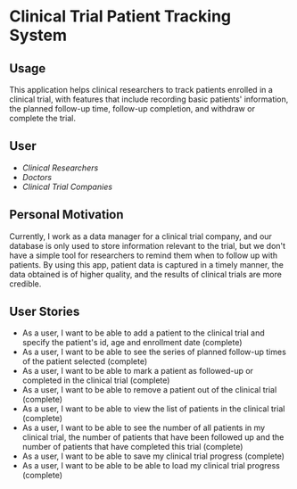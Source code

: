 # Clinical Trial Patient Tracking System

## Usage
This application helps clinical researchers to track patients enrolled in a clinical trial, with features that include 
recording basic patients' information, the planned follow-up time, follow-up completion, 
and withdraw or complete the trial.
## User

- *Clinical Researchers*
- *Doctors*
- *Clinical Trial Companies*

## Personal Motivation
Currently, I work as a data manager for a clinical trial company, and our database is only used to store 
information relevant to the trial, but we don't have a simple tool for researchers to remind them when to 
follow up with patients. 
By using this app, patient data is captured in a timely manner, 
the data obtained is of higher quality, and the results of clinical trials are more credible.

## User Stories

- As a user, I want to be able to add a patient to the clinical trial and specify the patient's id, age and enrollment date (complete)
- As a user, I want to be able to see the series of planned follow-up times of the patient selected (complete)
- As a user, I want to be able to mark a patient as followed-up or completed in the clinical trial (complete)
- As a user, I want to be able to remove a patient out of the clinical trial (complete)
- As a user, I want to be able to view the list of patients in the clinical trial (complete)
- As a user, I want to be able to see the number of all patients in my clinical trial, the number of patients that have been followed up and the number of patients that have completed this trial (complete)
- As a user, I want to be able to save my clinical trial progress  (complete)
- As a user, I want to be able to be able to load my clinical trial progress (complete)